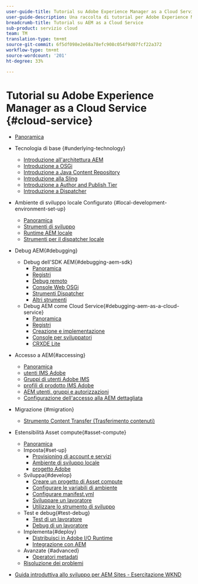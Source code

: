 ```yaml
---
user-guide-title: Tutorial su Adobe Experience Manager as a Cloud Service
user-guide-description: Una raccolta di tutorial per Adobe Experience Manager as a Cloud Service.
breadcrumb-title: Tutorial su AEM as a Cloud Service
sub-product: servizio cloud
team: TM
translation-type: tm+mt
source-git-commit: 6f5df098e2e68a78efc908c054f9d07fcf22a372
workflow-type: tm+mt
source-wordcount: '201'
ht-degree: 33%

---
```



# Tutorial su Adobe Experience Manager as a Cloud Service {#cloud-service}

+ [Panoramica](./overview.md)
+ Tecnologia di base {#underlying-technology}
   + [Introduzione all&#39;architettura AEM](./underlying-technology/introduction-architecture.md)
   + [Introduzione a OSGi](./underlying-technology/introduction-osgi.md)
   + [Introduzione a Java Content Repository](./underlying-technology/introduction-jcr.md)
   + [Introduzione alla Sling](./underlying-technology/introduction-sling.md)
   + [Introduzione a Author and Publish Tier](./underlying-technology/introduction-author-publish.md)
   + [Introduzione a Dispatcher](./underlying-technology/introduction-dispatcher.md)
+ Ambiente di sviluppo locale Configurato {#local-development-environment-set-up}
   + [Panoramica](./local-development-environment/overview.md)
   + [Strumenti di sviluppo](./local-development-environment/development-tools.md)
   + [Runtime AEM locale](./local-development-environment/aem-runtime.md)
   + [Strumenti per il dispatcher locale](./local-development-environment/dispatcher-tools.md)
+ Debug AEM{#debugging}
   + Debug dell&#39;SDK AEM{#debugging-aem-sdk}
      + [Panoramica](./debugging/aem-sdk-local-quickstart/overview.md)
      + [Registri](./debugging/aem-sdk-local-quickstart/logs.md)
      + [Debug remoto](./debugging/aem-sdk-local-quickstart/remote-debugging.md)
      + [Console Web OSGi](./debugging/aem-sdk-local-quickstart/osgi-web-consoles.md)
      + [Strumenti Dispatcher](./debugging/aem-sdk-local-quickstart/dispatcher-tools.md)
      + [Altri strumenti](./debugging/aem-sdk-local-quickstart/other-tools.md)
   + Debug AEM come Cloud Service{#debugging-aem-as-a-cloud-service}
      + [Panoramica](./debugging/cloud-service/overview.md)
      + [Registri](./debugging/cloud-service/logs.md)
      + [Creazione e implementazione](./debugging/cloud-service/build-and-deployment.md)
      + [Console per sviluppatori](./debugging/cloud-service/developer-console.md)
      + [CRXDE Lite](./debugging/cloud-service/crxde-lite.md)
+ Accesso a AEM{#accessing}
   + [Panoramica](./accessing/overview.md)
   + [ utenti IMS Adobe](./accessing/adobe-ims-users.md)
   + [Gruppi di utenti  Adobe IMS](./accessing/adobe-ims-user-groups.md)
   + [ profili di prodotto IMS Adobe](./accessing/adobe-ims-product-profiles.md)
   + [AEM utenti, gruppi e autorizzazioni](./accessing/aem-users-groups-and-permissions.md)
   + [Configurazione dell&#39;accesso alla AEM dettagliata](./accessing/walk-through.md)
+ Migrazione {#migration}
   + [Strumento Content Transfer (Trasferimento contenuti) ](./migration/content-transfer-tool.md)
+ Estensibilità  Asset compute{#asset-compute}
   + [Panoramica](./asset-compute/overview.md)
   + Imposta{#set-up}
      + [Provisioning di account e servizi](./asset-compute/set-up/accounts-and-services.md)
      + [Ambiente di sviluppo locale](./asset-compute/set-up/development-environment.md)
      + [ progetto Adobe](./asset-compute/set-up/firefly.md)
   + Sviluppa{#develop}
      + [Creare un progetto di Asset compute ](./asset-compute/develop/project.md)
      + [Configurare le variabili di ambiente](./asset-compute/develop/environment-variables.md)
      + [Configurare manifest.yml](./asset-compute/develop/manifest.md)
      + [Sviluppare un lavoratore](./asset-compute/develop/worker.md)
      + [Utilizzare lo strumento di sviluppo](./asset-compute/develop/development-tool.md)
   + Test e debug{#test-debug}
      + [Test di un lavoratore](./asset-compute/test-debug/test.md)
      + [Debug di un lavoratore](./asset-compute/test-debug/debug.md)
   + Implementa{#deploy}
      + [Distribuisci in Adobe I/O Runtime](./asset-compute/deploy/runtime.md)
      + [Integrazione con AEM](./asset-compute/deploy/processing-profiles.md)
   + Avanzate {#advanced}
      + [Operatori metadati](./asset-compute/advanced/metadata.md)
   + [Risoluzione dei problemi](./asset-compute/troubleshooting.md)

+ [Guida introduttiva allo sviluppo per AEM Sites - Esercitazione WKND](./develop-wknd-tutorial.md)
